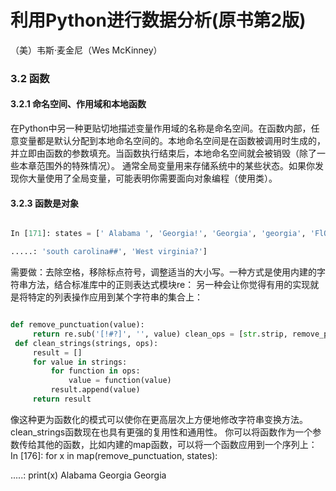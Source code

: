 # 利用Python进行数据分析(原书第2版)
（美）韦斯·麦金尼（Wes McKinney）
### 3.2 函数
#### 3.2.1 命名空间、作用域和本地函数
在Python中另一种更贴切地描述变量作用域的名称是命名空间。在函数内部，任意变量都是默认分配到本地命名空间的。本地命名空间是在函数被调用时生成的，并立即由函数的参数填充。当函数执行结束后，本地命名空间就会被销毁（除了一些本章范围外的特殊情况）。
通常全局变量用来存储系统中的某些状态。如果你发现你大量使用了全局变量，可能表明你需要面向对象编程（使用类）。
#### 3.2.3 函数是对象

```python

In [171]: states = [' Alabama ', 'Georgia!', 'Georgia', 'georgia', 'FlOrIda',

.....: 'south carolina##', 'West virginia?']

```
需要做：去除空格，移除标点符号，调整适当的大小写。一种方式是使用内建的字符串方法，结合标准库中的正则表达式模块re：
另一种会让你觉得有用的实现就是将特定的列表操作应用到某个字符串的集合上： 

```python

def remove_punctuation(value):
     return re.sub('[!#?]', '', value) clean_ops = [str.strip, remove_punctuation, str.title]
 def clean_strings(strings, ops):
     result = []
     for value in strings:
         for function in ops:
             value = function(value)
         result.append(value)
     return result

```
像这种更为函数化的模式可以使你在更高层次上方便地修改字符串变换方法。clean_strings函数现在也具有更强的复用性和通用性。
你可以将函数作为一个参数传给其他的函数，比如内建的map函数，可以将一个函数应用到一个序列上： 
In [176]: for x in map(remove_punctuation, states):

.....: print(x) Alabama Georgia Georgia